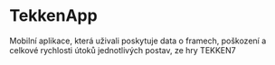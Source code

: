 # TekkenApp
Mobilní aplikace, která uživali poskytuje data o framech, poškození a celkové rychlosti útoků jednotlivých postav, ze hry TEKKEN7
